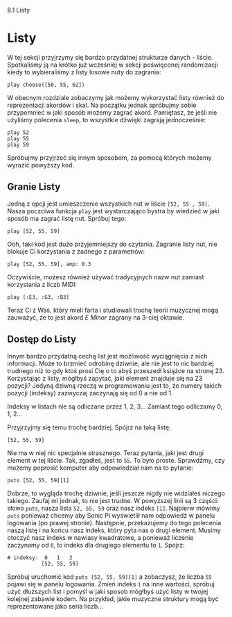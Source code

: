 8.1 Listy

# Listy

W tej sekcji przyjrzymy się bardzo przydatnej strukturze 
danych - liście. Spotkaliśmy ją na krótko już wcześniej w sekcji 
poświęconej randomizacji kiedy to wybieraliśmy z listy losowe 
nuty do zagrania:

```
play choose([50, 55, 62])
```

W obecnym rozdziale zobaczymy jak możemy wykorzystać listy również 
do reprezentacji akordów i skal. Na początku jednak spróbujmy sobie 
przypomnieć w jaki sposób możemy zagrać akord. Pamiętasz, że jeśli 
nie użyliśmy polecenia `sleep`, to wszystkie dźwięki zagrają 
jednocześnie: 

```
play 52
play 55
play 59
```

Spróbujmy przyjrzeć się innym sposobom, za pomocą których możemy 
wyrazić powyższy kod.

## Granie Listy

Jedną z opcji jest umieszczenie wszystkich nut w liście `[52, 55 , 59]`. 
Nasza poczciwa funkcja `play` jest wystarczająco bystra by wiedzieć 
w jaki sposób ma zagrać listę nut. Spróbuj tego: 

```
play [52, 55, 59]
```

Ooh, taki kod jest dużo przyjemniejszy do czytania. Zagranie listy nut, 
nie blokuje Ci korzystania z żadnego z parametrów: 

```
play [52, 55, 59], amp: 0.3
```

Oczywiście, możesz również używać tradycyjnych nazw nut zamiast korzystania 
z liczb MIDI: 

```
play [:E3, :G3, :B3]
```

Teraz Ci z Was, który mieli farta i studiowali trochę teorii muzycznej 
mogą zauważyć, że to jest akord *E Minor* zagrany na 3-ciej oktawie. 

## Dostęp do Listy

Innym bardzo przydatną cechą list jest możliwość wyciągnięcia z nich 
informacji. Może to brzmieć odrobinę dziwnie, ale nie jest to nic 
bardziej trudnego niż to gdy ktoś prosi Cię o to abyś przeszedł 
książce na stronę 23. Korzystając z listy, mógłbyś zapytać, jaki element 
znajduje się na 23 pozycji? Jedyną dziwną rzeczą w programowaniu jest to, 
że numery takich pozycji (indeksy) zazwyczaj zaczynają się od 0 
a nie od 1. 

Indeksy w listach nie są odliczane przez 1, 2, 3... Zamiast tego 
odliczamy 0, 1, 2...

Przyjrzyjmy się temu trochę bardziej. Spójrz na taką listę: 

```
[52, 55, 59]
```

Nie ma w niej nic specjalnie strasznego. Teraz pytania, jaki jest 
drugi element w tej liście. Tak, zgadłeś, jest to `55`. To było proste. 
Sprawdźmy, czy możemy poprosić komputer aby odpowiedział nam na 
to pytanie: 

```
puts [52, 55, 59][1]
```

Dobrze, to wygląda trochę dziwnie, jeśli jeszcze nigdy nie widziałeś 
niczego takiego. Zaufaj mi jednak, to nie jest trudne. W powyższej linii 
są 3 części: słowo `puts`, nasza lista `52, 55, 59` oraz nasz indeks 
`[1]`. Najpierw mówimy `puts` ponieważ chcemy aby Sonic Pi wyświetlił 
nam odpowiedź w panelu logowania (po prawej stronie). Następnie, przekazujemy 
do tego polecenia naszą listę i na końcu nasz indeks, który pyta nas 
o drugi element. Musimy otoczyć nasz indeks w nawiasy kwadratowe, 
a ponieważ liczenie zaczynamy od `0`, to indeks dla drugiego elementu 
to `1`. Spójrz: 

```
# indeksy:  0   1   2
           [52, 55, 59]
```

Spróbuj uruchomić kod `puts [52, 55, 59][1]` a zobaczysz, że liczba 
`55` pojawi się w panelu logowania. Zmień indeks `1` na inne wartości, 
spróbuj użyć dłuższych list i pomyśl w jaki sposob mógłbyś użyć listy 
w twojej kolejnej zabawie kodem. Na przykład, jakie muzyczne struktury 
mogą być reprezentowane jako seria liczb...
